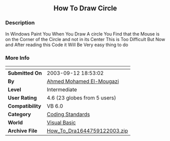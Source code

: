﻿<div align="center">

## How To Draw Circle


</div>

### Description

In Windows Paint You When You Draw A circle You Find that the Mouse is on the Corner of the Circle and not in its Center This is Too Difficult But Now and After reading this Code it Will Be Very easy thing to do
 
### More Info
 


<span>             |<span>
---                |---
**Submitted On**   |2003-09-12 18:53:02
**By**             |[Ahmed Mohamed El\-Mougazi](https://github.com/Planet-Source-Code/PSCIndex/blob/master/ByAuthor/ahmed-mohamed-el-mougazi.md)
**Level**          |Intermediate
**User Rating**    |4.6 (23 globes from 5 users)
**Compatibility**  |VB 6\.0
**Category**       |[Coding Standards](https://github.com/Planet-Source-Code/PSCIndex/blob/master/ByCategory/coding-standards__1-43.md)
**World**          |[Visual Basic](https://github.com/Planet-Source-Code/PSCIndex/blob/master/ByWorld/visual-basic.md)
**Archive File**   |[How\_To\_Dra1644759122003\.zip](https://github.com/Planet-Source-Code/ahmed-mohamed-el-mougazi-how-to-draw-circle__1-48451/archive/master.zip)









